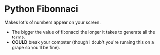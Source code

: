 # Python Fibonnaci

Makes lot's of numbers appear on your screen.
- The bigger the value of fibonacci the longer it takes to generate all the terms.
- **COULD** break your computer (though i doub't you're running this on a grape so you'll be fine).
